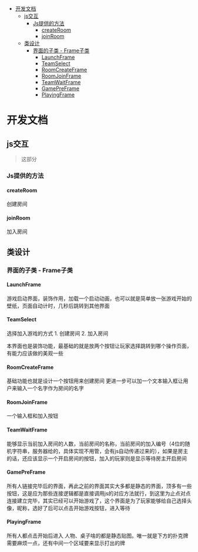 - [开发文档](#开发文档)
  - [js交互](#js交互)
    - [Js提供的方法](#js提供的方法)
      - [createRoom](#createroom)
      - [joinRoom](#joinroom)
  - [类设计](#类设计)
    - [界面的子类 - Frame子类](#界面的子类---frame子类)
      - [LaunchFrame](#launchframe)
      - [TeamSelect](#teamselect)
      - [RoomCreateFrame](#roomcreateframe)
      - [RoomJoinFrame](#roomjoinframe)
      - [TeamWaitFrame](#teamwaitframe)
      - [GamePreFrame](#gamepreframe)
      - [PlayingFrame](#playingframe)


# 开发文档

## js交互
> 这部分
>

### Js提供的方法
#### createRoom
创建房间

#### joinRoom
加入房间

## 类设计
### 界面的子类 - Frame子类

#### LaunchFrame
游戏启动界面，装饰作用，加载一个启动动画，也可以就是简单放一张游戏开始的壁纸，页面自动计时，几秒后跳转到其他界面

#### TeamSelect
选择加入游戏的方式
    1. 创建房间
    2. 加入房间

本界面也是装饰功能，最基础的就是放两个按钮让玩家选择跳转到哪个操作页面，有能力应该做的美观一些

#### RoomCreateFrame
基础功能也就是设计一个按钮用来创建房间
更进一步可以加一个文本输入框让用户来输入一个名字作为房间的名字

#### RoomJoinFrame
一个输入框和加入按钮

#### TeamWaitFrame
能够显示当前加入房间的人数，当前房间的名称，当前房间的加入编号（4位的随机字符串，服务器给的，具体实现不用管，会有js自动传递过来的），如果是房主的话，还应该显示一个开启房间的按钮，加入的玩家则是显示等待房主开启房间

#### GamePreFrame
所有人链接完毕后的界面，再此之前的界面其实大多都是静态的界面，顶多有一些按钮，这是应为那些连接逻辑都是直接调用js的对应方法就行，到这里为止点对点连接建立完毕，其实已经可以开始游戏了，这个界面是为了玩家能够给自己选择头像，昵称，选好了后可以点击开始游戏按钮，进入等待

#### PlayingFrame
所有人都点击开始后进入
人物、桌子啥的都是静态贴图。唯一就是下方的扑克牌需要麻烦一点，还有中间一个区域要来显示打出的牌